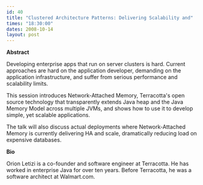 ```yaml
---
id: 40
title: "Clustered Architecture Patterns: Delivering Scalability and"
times: "18:30:00"
dates: 2008-10-14
layout: post
---
```

 **Abstract**

Developing enterprise apps that run on server clusters is hard. Current approaches are hard on the application developer, demanding on the application infrastructure, and suffer from serious performance and scalability limits.  
  
This session introduces Network-Attached Memory, Terracotta's open source technology that transparently extends Java heap and the Java Memory Model across multiple JVMs, and shows how to use it to develop simple, yet scalable applications.  
  
The talk will also discuss actual deployments where Network-Attached Memory is currently delivering HA and scale, dramatically reducing load on expensive databases.

**Bio**

Orion Letizi is a co-founder and software engineer at Terracotta. He has worked in enterprise Java for over ten years. Before Terracotta, he was a software architect at Walmart.com.

